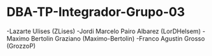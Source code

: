 # DBA-TP-Integrador-Grupo-03

-Lazarte Ulises (ZLises)
-Jordi Marcelo Pairo Albarez (LorDHelsem)
-Maximo Bertolin Graziano (Maximo-Bertolin)
-Franco Agustin Grosso (GrozzoP)
